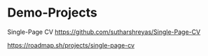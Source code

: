 # Demo-Projects

Single-Page CV
https://github.com/sutharshreyas/Single-Page-CV

https://roadmap.sh/projects/single-page-cv